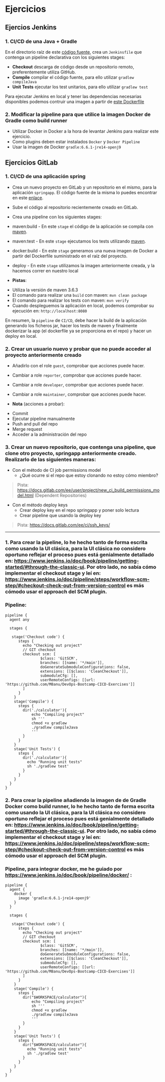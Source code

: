 # Ejercicios
 
## Ejercios Jenkins
 
### 1. CI/CD de una Java + Gradle
 
En el directorio raíz de este [código fuente](./jenkins-resources), crea un `Jenkinsfile` que contenga un pipeline declarativa con los siguientes stages:
 
* **Checkout** descarga de código desde un repositorio remoto, preferentemente utiliza GitHub.
* **Compile** compilar el código fuente, para ello utilizar `gradlew compileJava`
* **Unit Tests** ejecutar los test unitarios, para ello utilizar `gradlew test`
 
Para ejecutar Jenkins en local y tener las dependencias necesarias disponibles podemos contruir una imagen a partir de [este Dockerfile](./jenkins-resources/gradle.Dockerfile)
 
### 2. Modificar la pipeline para que utilice la imagen Docker de Gradle como build runner

* Utilizar Docker in Docker a la hora de levantar Jenkins para realizar este ejercicio.
* Como plugins deben estar instalados `Docker` y `Docker Pipeline`
* Usar la imagen de Docker `gradle:6.6.1-jre14-openj9`
 
## Ejercicios GitLab
 
### 1. CI/CD de una aplicación spring
 
* Crea un nuevo proyecto en GitLab y un repositorio en el mismo, para la aplicación `springapp`. El código fuente de la misma lo puedes encontrar en este [enlace](../02-gitlab/springapp).
* Sube el código al repositorio recientemente creado en GitLab.
* Crea una pipeline con los siguientes stages:
 * maven:build - En este `stage` el código de la aplicación se compila con [maven](https://maven.apache.org/).
 * maven:test - En este `stage` ejecutamos los tests utilizando [maven](https://maven.apache.org/).
 * docker:build - En este `stage` generamos una nueva imagen de Docker a partir del Dockerfile suministrado en el raíz del proyecto.
 * deploy - En este `stage` utilizamos la imagen anteriormente creada, y la hacemos correr en nuestro local
 
* **Pistas**:
 - Utiliza la versión de maven 3.6.3
 - El comando para realizar una `build` con maven: `mvn clean package`
 - El comando para realizar los tests con maven: `mvn verify`
 - Cuando despleguemos la aplicación en local, podemos comprobar su ejecución en: `http://localhost:8080`
 
En resumen, la `pipeline` de `CI/CD`, debe hacer la build de la aplicación generando los ficheros jar, hacer los tests de maven y finalmente dockerizar la app (el dockerfile ya se proporciona en el repo) y hacer un deploy en local.
 
### 2. Crear un usuario nuevo y probar que no puede acceder al proyecto anteriormente creado
* Añadirlo con el role `guest`, comprobar que acciones puede hacer.
* Cambiar a role `reporter`, comprobar que acciones puede hacer.
* Cambiar a role `developer`, comprobar que acciones puede hacer.
* Cambiar a role `maintainer`, comprobar que acciones puede hacer.
 
* **Nota** (acciones a probar):
 - Commit
 - Ejecutar pipeline manualmente
 - Push and pull del repo
 - Merge request
 - Acceder a la administración del repo
 
### 3. Crear un nuevo repositorio, que contenga una pipeline, que clone otro proyecto, springapp anteriormente creado. Realizarlo de las siguientes maneras:
  
* Con el método de CI job permissions model
   - ¿Qué ocurre si el repo que estoy clonando no estoy cómo miembro?
 > Pista: https://docs.gitlab.com/ee/user/project/new_ci_build_permissions_model.html (Dependent Repositories)
 * Con el método deploy keys
   - Crear deploy key en el repo springapp y poner solo lectura
   - Crear pipeline que usando la deploy key
 > Pista: https://docs.gitlab.com/ee/ci/ssh_keys/
 

---

### 1. Para crear la pipeline, lo he hecho tanto de forma escrita como usando la UI clásica, para la UI clásica no considero oportuno reflejar el proceso pues está genialmente detallado en: https://www.jenkins.io/doc/book/pipeline/getting-started/#through-the-classic-ui. Por otro lado, no sabía cómo implementar el checkout stage y leí en: https://www.jenkins.io/doc/pipeline/steps/workflow-scm-step/#checkout-check-out-from-version-control es más cómodo usar el approach del SCM plugin.

### Pipeline:

```
pipeline {
  agent any

  stages {
	
   stage('Checkout code') {
      steps {
        echo "Checking out project"
        // GIT checkout
        checkout scm: [
                $class: 'GitSCM',
                branches: [[name: '*/main']], 
                doGenerateSubmoduleConfigurations: false, 
                extensions: [[$class: 'CleanCheckout']], 
                submoduleCfg: [], 
                userRemoteConfigs: [[url: 'https://github.com/M8anu/DevOps-Bootcamp-CICD-Exercises']]
        ]
      }
    }
    stage('Compile') {
      steps {    
        dir('./calculator'){
            echo "Compiling project"
            sh '''
            chmod +x gradlew
            ./gradlew compileJava
            '''
        }   
      }
    }
    stage('Unit Tests') {
      steps {
        dir('./calculator'){
          echo "Running unit tests" 
          sh './gradlew test'
        }
      }
    }
  }
}
```

### 2. Para crear la pipeline añadiendo la imagen de de Gradle Docker como build runner, lo he hecho tanto de forma escrita como usando la UI clásica, para la UI clásica no considero oportuno reflejar el proceso pues está genialmente detallado en: https://www.jenkins.io/doc/book/pipeline/getting-started/#through-the-classic-ui. Por otro lado, no sabía cómo implementar el checkout stage y leí en: https://www.jenkins.io/doc/pipeline/steps/workflow-scm-step/#checkout-check-out-from-version-control es más cómodo usar el approach del SCM plugin.

### Pipeline, para integrar docker, me he guiado por https://www.jenkins.io/doc/book/pipeline/docker/ :

```
pipeline {
  agent {
    docker {
      image 'gradle:6.6.1-jre14-openj9'
    }
  }

  stages {
    
   stage('Checkout code') {
      steps {
        echo "Checking out project"
        // GIT checkout
        checkout scm: [
                $class: 'GitSCM',
                branches: [[name: '*/main']], 
                doGenerateSubmoduleConfigurations: false, 
                extensions: [[$class: 'CleanCheckout']], 
                submoduleCfg: [], 
                userRemoteConfigs: [[url: 'https://github.com/M8anu/DevOps-Bootcamp-CICD-Exercises']]
        ]
      }
    }
    stage('Compile') {
      steps {
        dir("$WORKSPACE/calculator"){
            echo "Compiling project"
            sh '''
            chmod +x gradlew
            ./gradlew compileJava
            '''
        }    
      }
    }
    stage('Unit Tests') {
      steps {
        dir("$WORKSPACE/calculator"){
          echo "Running unit tests" 
          sh './gradlew test'
        }
      }
    }
  } 
}
```